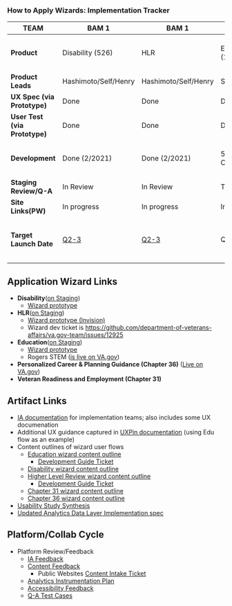 ### How to Apply Wizards: Implementation Tracker


| TEAM                | BAM 1                             | BAM 1                     | BAM 2                   |  eBenefits                                       |
| -------------       | -------------                     | -------------             | -------------           | -------------                                    |
| <b>Product<b>           | Disability (526)                  | HLR                       | Education (1990, STEM)  | Personalized Care & Planning (Ch 36/31) |
| <b>Product Leads<b>       | Hashimoto/Self/Henry           | Hashimoto/Self/Henry   | Self/Keeler             | Jason Wolf           
| <b>UX Spec (via Prototype)<b> | Done                   | Done                      | Done                    | Done
| <b>User Test (via Prototype)<b>| Done                  | Done                      | Done                    | Done
| <b>Development<b>  |Done (2/2021)                 | Done (2/2021)       | 50% Complete/Hold       | Ch 36 Done (12/2020) <br> Chapter 31 In progress
| <b>Staging Review/Q-A<b> | In Review                  | In Review                       | TBD                     | TBD
| <b>Site Links(PW)<b>   | In progress                       | In progress               | In progress             | In progress
| <b>Target Launch Date<b>        | [Q2-3](https://staging.va.gov/disability/file-disability-claim-form-21-526ez/introduction)                          | [Q2-3](https://staging.va.gov/decision-reviews/higher-level-review/request-higher-level-review-form-20-0996/introduction)                 | Q1 2021            |[Ch 31 (March)](https://www.va.gov/careers-employment/vocational-rehabilitation/apply-vre-form-28-1900/start) <br> [Ch 36 (Launched 1/4)](https://www.va.gov/careers-employment/education-and-career-counseling/apply-career-guidance-form-28-8832/introduction)

## Application Wizard Links

- **Disability**([on Staging](https://staging.va.gov/disability/file-disability-claim-form-21-526ez/introduction))
  - [Wizard prototype](https://preview.uxpin.com/e8c5c39f8978d9c1a3f9bd200db25376170a6860#/pages/133183067/simulate/sitemap?mode=i)
- **HLR**([on Staging](https://staging.va.gov/decision-reviews/higher-level-review/request-higher-level-review-form-20-0996/introduction))
  - [Wizard prototype (Invision)](https://vsateams.invisionapp.com/share/W5U21BDFTQK#/screens/430329538)
  - Wizard dev ticket is https://github.com/department-of-veterans-affairs/va.gov-team/issues/12925
- **Education**([on Staging](https://staging.va.gov/education/apply-for-education-benefits/application/1990/introduction))
  - [Wizard prototype](https://preview.uxpin.com/ca08f3dbf63475b2b62f3e8c00050ad1b19c4cb5#/pages/133085100/simulate/sitemap?mode=i)
  - Rogers STEM ([is live on VA.gov](https://www.va.gov/education/other-va-education-benefits/stem-scholarship/apply-for-scholarship-form-22-10203/introduction))
- **Personalized Career & Planning Guidance (Chapter 36)** ([Live on VA.gov](https://www.va.gov/careers-employment/education-and-career-counseling/apply-career-guidance-form-28-8832/introduction)) 
- **Veteran Readiness and Employment (Chapter 31)**

## Artifact Links

- [IA documentation](https://github.com/department-of-veterans-affairs/va.gov-team/blob/master/platform/information-architecture/ia-reviews/websites-apply-wizard.md) for implementation teams; also includes some UX documenation
- Additional UX guidance captured in [UXPin documentation](https://preview.uxpin.com/ca08f3dbf63475b2b62f3e8c00050ad1b19c4cb5#/pages/132986657/documentation/no-panels?mode=i) (using Edu flow as an example)
- Content outlines of wizard user flows
    - [Education wizard content outline](https://github.com/department-of-veterans-affairs/va.gov-team/blob/master/products/public-websites/how-to-apply-wizards/content-outlines/education-forms-wizard.md)
       - [Development Guide Ticket](https://github.com/department-of-veterans-affairs/va.gov-team/issues/16473)
     - [Disability wizard content outline](https://github.com/department-of-veterans-affairs/va.gov-team/blob/master/products/public-websites/how-to-apply-wizards/content-outlines/disability-form.md)
     - [Higher Level Review wizard content outline](https://github.com/department-of-veterans-affairs/va.gov-team/blob/master/products/public-websites/how-to-apply-wizards/content-outlines/higher-level-review-form-wizard.md)
       -  [Development Guide Ticket](https://github.com/department-of-veterans-affairs/va.gov-team/issues/16517)
     - [Chapter 31 wizard content outline](https://github.com/department-of-veterans-affairs/va.gov-team/blob/master/products/public-websites/how-to-apply-wizards/content-outlines/chapter%2031-form-wizard.md)
     - [Chapter 36 wizard content outline](https://github.com/department-of-veterans-affairs/va.gov-team/blob/master/products/public-websites/how-to-apply-wizards/content-outlines/chapter%2036-form-wizard.md)
- [Usability Study Synthesis](https://github.com/department-of-veterans-affairs/va.gov-team/files/5548107/Wizard.Migration.Usability.Study.Synthesis.pdf)
- [Updated Analytics Data Layer Implementation spec](https://github.com/department-of-veterans-affairs/va.gov-team/blob/master/platform/analytics/google-analytics/tracking-how-to-wizards.md)
  
## Platform/Collab Cycle

- Platform Review/Feedback
  - [IA Feedback](https://github.com/department-of-veterans-affairs/va.gov-team/issues/12244)
  - [Content Feedback](https://app.zenhub.com/workspaces/vsp-5cedc9cce6e3335dc5a49fc4/issues/department-of-veterans-affairs/va.gov-team/12243)
    - Public Websites [Content Intake Ticket](https://github.com/department-of-veterans-affairs/va.gov-team/issues/13028)
  - [Analytics Instrumentation Plan](https://github.com/department-of-veterans-affairs/va.gov-team/issues/13060)
  - [Accessibility Feedback](https://github.com/department-of-veterans-affairs/va.gov-team/issues/12211)
  - [Q-A Test Cases](https://github.com/department-of-veterans-affairs/va.gov-team/issues/13124)

